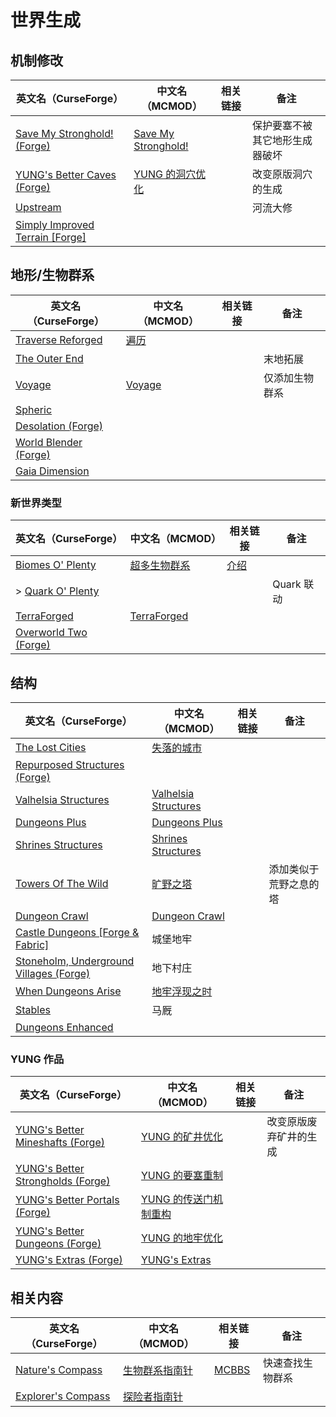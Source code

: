 # 世界生成

## 机制修改

| 英文名（CurseForge）                                                                                    | 中文名（MCMOD）                                             | 相关链接 | 备注                           |
| ------------------------------------------------------------------------------------------------------- | ----------------------------------------------------------- | -------- | ------------------------------ |
| [Save My Stronghold! (Forge)](https://www.curseforge.com/minecraft/mc-mods/save-my-stronghold)          | [Save My Stronghold!](https://www.mcmod.cn/class/3459.html) |          | 保护要塞不被其它地形生成器破坏 |
| [YUNG's Better Caves (Forge)](https://www.curseforge.com/minecraft/mc-mods/yungs-better-caves)          | [YUNG 的洞穴优化](https://www.mcmod.cn/class/1981.html)     |          | 改变原版洞穴的生成             |
| [Upstream](https://www.curseforge.com/minecraft/mc-mods/upstream)                                       |                                                             |          | 河流大修                       |
| [Simply Improved Terrain [Forge]](https://www.curseforge.com/minecraft/mc-mods/simply-improved-terrain) |                                                             |          |                                |

## 地形/生物群系

| 英文名（CurseForge）                                                                | 中文名（MCMOD）                                | 相关链接 | 备注           |
| ----------------------------------------------------------------------------------- | ---------------------------------------------- | -------- | -------------- |
| [Traverse Reforged](https://www.curseforge.com/minecraft/mc-mods/traverse-reforged) | [遍历](https://www.mcmod.cn/class/1416.html)   |          |                |
| [The Outer End](https://www.curseforge.com/minecraft/mc-mods/the-outer-end)         |                                                |          | 末地拓展       |
| [Voyage](https://www.curseforge.com/minecraft/mc-mods/voyage)                       | [Voyage](https://www.mcmod.cn/class/2420.html) |          | 仅添加生物群系 |
| [Spheric](https://www.curseforge.com/minecraft/mc-mods/spheric)                     |                                                |          |                |
| [Desolation (Forge)](https://www.curseforge.com/minecraft/mc-mods/desolation-forge) |                                                |          |                |
| [World Blender (Forge)](https://www.curseforge.com/minecraft/mc-mods/worldblender)  |                                                |          |                |
| [Gaia Dimension](https://www.curseforge.com/minecraft/mc-mods/gaia-dimension)       |                                                |          |                |

### 新世界类型

| 英文名（CurseForge）                                                                      | 中文名（MCMOD）                                     | 相关链接                                             | 备注       |
| ----------------------------------------------------------------------------------------- | --------------------------------------------------- | ---------------------------------------------------- | ---------- |
| [Biomes O' Plenty](https://www.curseforge.com/minecraft/mc-mods/biomes-o-plenty)          | [超多生物群系](https://www.mcmod.cn/class/108.html) | [介绍](https://www.mcbbs.net/thread-814732-1-1.html) |            |
| > [Quark O' Plenty](https://www.curseforge.com/minecraft/mc-mods/quark-o-plenty)          |                                                     |                                                      | Quark 联动 |
| [TerraForged](https://www.curseforge.com/minecraft/mc-mods/terraforged)                   | [TerraForged](https://www.mcmod.cn/class/2555.html) |                                                      |            |
| [Overworld Two (Forge)](https://www.curseforge.com/minecraft/mc-mods/overworld-two-forge) |                                                     |                                                      |            |

## 结构

| 英文名（CurseForge）                                                                                    | 中文名（MCMOD）                                              | 相关链接 | 备注                   |
| ------------------------------------------------------------------------------------------------------- | ------------------------------------------------------------ | -------- | ---------------------- |
| [The Lost Cities](https://www.curseforge.com/minecraft/mc-mods/the-lost-cities)                         | [失落的城市](https://www.mcmod.cn/class/1295.html)           |          |                        |
| [Repurposed Structures (Forge)](https://www.curseforge.com/minecraft/mc-mods/repurposed-structures)     |                                                              |          |                        |
| [Valhelsia Structures](https://www.curseforge.com/minecraft/mc-mods/valhelsia-structures)               | [Valhelsia Structures](https://www.mcmod.cn/class/2768.html) |          |                        |
| [Dungeons Plus](https://www.curseforge.com/minecraft/mc-mods/dungeons-plus)                             | [Dungeons Plus](https://www.mcmod.cn/class/3446.html)        |          |                        |
| [Shrines Structures](https://www.curseforge.com/minecraft/mc-mods/shrines-structures)                   | [Shrines Structures](https://www.mcmod.cn/class/4015.html)   |          |                        |
| [Towers Of The Wild](https://www.curseforge.com/minecraft/mc-mods/towers-of-the-wild)                   | [旷野之塔](https://www.mcmod.cn/class/2892.html)             |          | 添加类似于荒野之息的塔 |
| [Dungeon Crawl](https://www.curseforge.com/minecraft/mc-mods/dungeon-crawl)                             | [Dungeon Crawl](https://www.mcmod.cn/class/3105.html)        |          |                        |
| [Castle Dungeons [Forge & Fabric]](https://www.curseforge.com/minecraft/mc-mods/castle-dungeons)        | 城堡地牢                                                     |          |                        |
| [Stoneholm, Underground Villages (Forge)](https://www.curseforge.com/minecraft/mc-mods/stoneholm-forge) | 地下村庄                                                     |          |                        |
| [When Dungeons Arise](https://www.curseforge.com/minecraft/mc-mods/when-dungeons-arise)                 | [地牢浮现之时](https://www.mcmod.cn/class/3607.html)         |          |                        |
| [Stables](https://www.curseforge.com/minecraft/mc-mods/stables)                                         | 马厩                                                         |          |                        |
| [Dungeons Enhanced](https://www.curseforge.com/minecraft/mc-mods/dungeonsenhanced)                      |                                                              |          |                        |

### YUNG 作品

| 英文名（CurseForge）                                                                                           | 中文名（MCMOD）                                               | 相关链接 | 备注                   |
| -------------------------------------------------------------------------------------------------------------- | ------------------------------------------------------------- | -------- | ---------------------- |
| [YUNG's Better Mineshafts (Forge)](https://www.curseforge.com/minecraft/mc-mods/yungs-better-mineshafts-forge) | [YUNG 的矿井优化](https://www.mcmod.cn/class/2788.html)       |          | 改变原版废弃矿井的生成 |
| [YUNG's Better Strongholds (Forge)](https://www.curseforge.com/minecraft/mc-mods/yungs-better-strongholds)     | [YUNG 的要塞重制](https://www.mcmod.cn/class/3787.html)       |          |                        |
| [YUNG's Better Portals (Forge)](https://www.curseforge.com/minecraft/mc-mods/yungs-better-portals)             | [YUNG 的传送门机制重构](https://www.mcmod.cn/class/3613.html) |          |                        |
| [YUNG's Better Dungeons (Forge)](https://www.curseforge.com/minecraft/mc-mods/yungs-better-dungeons)           | [YUNG 的地牢优化](https://www.mcmod.cn/class/4429.html)       |          |                        |
| [YUNG's Extras (Forge)](https://www.curseforge.com/minecraft/mc-mods/yungs-extras)                             | [YUNG's Extras](https://www.mcmod.cn/class/4276.html)         |          |                        |

## 相关内容

| 英文名（CurseForge）                                                                 | 中文名（MCMOD）                                       | 相关链接                                              | 备注             |
| ------------------------------------------------------------------------------------ | ----------------------------------------------------- | ----------------------------------------------------- | ---------------- |
| [Nature's Compass](https://www.curseforge.com/minecraft/mc-mods/natures-compass)     | [生物群系指南针](https://www.mcmod.cn/class/754.html) | [MCBBS](https://www.mcbbs.net/thread-977694-1-1.html) | 快速查找生物群系 |
| [Explorer's Compass](https://www.curseforge.com/minecraft/mc-mods/explorers-compass) | [探险者指南针](https://www.mcmod.cn/class/4395.html)  |                                                       |                  |
